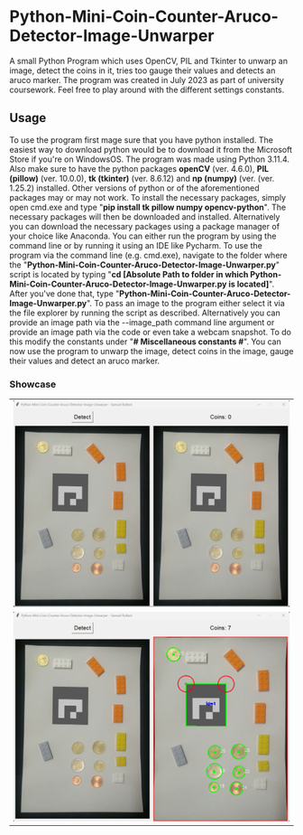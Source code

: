 # Python-Mini-Coin-Counter-Aruco-Detector-Image-Unwarper
A small Python Program which uses OpenCV, PIL and Tkinter to unwarp an image, detect the coins in it, tries too gauge their values and detects an aruco marker. The program was created in July 2023 as part of university coursework. Feel free to play around with the different settings constants.

## Usage
To use the program first mage sure that you have python installed. The easiest way to download python would be to download it from the Microsoft Store if you're on WindowsOS. The program was made
using Python 3.11.4. Also make sure to have the python packages **openCV** (ver. 4.6.0), **PIL (pillow)** (ver. 10.0.0), **tk (tkinter)** (ver. 8.6.12) and **np (numpy)** (ver. (ver. 1.25.2) installed. Other versions of python or of the aforementioned packages may or may not work.
To install the necessary packages, simply open cmd.exe and type "**pip install tk pillow numpy opencv-python**". The necessary packages will then be downloaded and installed. Alternatively you can download the necessary packages using a package manager of your choice like Anaconda.
You can either run the program by using the command line or by running it using an IDE like Pycharm. To use the program via the command line (e.g. cmd.exe), navigate to the 
folder where the "**Python-Mini-Coin-Counter-Aruco-Detector-Image-Unwarper.py**" script is located by typing "**cd [Absolute Path to folder in which Python-Mini-Coin-Counter-Aruco-Detector-Image-Unwarper.py is located]**". 
After you've done that, type "**Python-Mini-Coin-Counter-Aruco-Detector-Image-Unwarper.py**". To pass an image to the program either select it via the file explorer by running the script as described. Alternatively you can provide an image path via the --image_path command line argument or provide an image path via the code or even take a webcam snapshot. To do this modify the constants under "**# Miscellaneous constants #**". You can now use the program to unwarp the image, detect coins in the image, gauge their values and detect an aruco marker.

### Showcase

<table>
  <tr>
    <td><kbd> <img src="Python-Mini-Coin-Counter-Aruco-Detector-Image-Unwarper Showcase 1.png" width="1000" /> </kbd></td>
  </tr>
    <tr>
    <td><kbd> <img src="Python-Mini-Coin-Counter-Aruco-Detector-Image-Unwarper Showcase 2.png" width="1000" /> </kbd></td>
  </tr>
</table>
